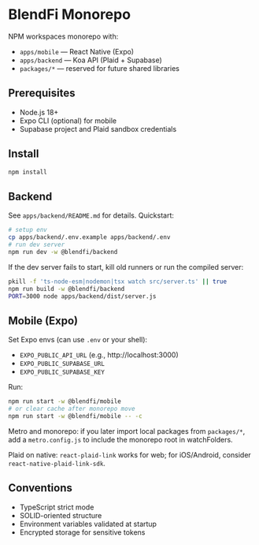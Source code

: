 # BlendFi Monorepo

NPM workspaces monorepo with:
- `apps/mobile` — React Native (Expo)
- `apps/backend` — Koa API (Plaid + Supabase)
- `packages/*` — reserved for future shared libraries

## Prerequisites
- Node.js 18+
- Expo CLI (optional) for mobile
- Supabase project and Plaid sandbox credentials

## Install
```bash
npm install
```

## Backend
See `apps/backend/README.md` for details. Quickstart:
```bash
# setup env
cp apps/backend/.env.example apps/backend/.env
# run dev server
npm run dev -w @blendfi/backend
```

If the dev server fails to start, kill old runners or run the compiled server:
```bash
pkill -f 'ts-node-esm|nodemon|tsx watch src/server.ts' || true
npm run build -w @blendfi/backend
PORT=3000 node apps/backend/dist/server.js
```

## Mobile (Expo)
Set Expo envs (can use `.env` or your shell):
- `EXPO_PUBLIC_API_URL` (e.g., http://localhost:3000)
- `EXPO_PUBLIC_SUPABASE_URL`
- `EXPO_PUBLIC_SUPABASE_KEY`

Run:
```bash
npm run start -w @blendfi/mobile
# or clear cache after monorepo move
npm run start -w @blendfi/mobile -- -c
```

Metro and monorepo: if you later import local packages from `packages/*`, add a `metro.config.js` to include the monorepo root in watchFolders.

Plaid on native: `react-plaid-link` works for web; for iOS/Android, consider `react-native-plaid-link-sdk`.

## Conventions
- TypeScript strict mode
- SOLID-oriented structure
- Environment variables validated at startup
- Encrypted storage for sensitive tokens
